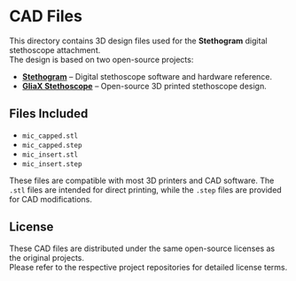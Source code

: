 # CAD Files

This directory contains 3D design files used for the **Stethogram** digital stethoscope attachment.  
The design is based on two open-source projects:  
- **[Stethogram](https://github.com/ccteng/Stethogram.git)** – Digital stethoscope software and hardware reference.  
- **[GliaX Stethoscope](https://github.com/GliaX/Stethoscope.git)** – Open-source 3D printed stethoscope design.

## Files Included

- `mic_capped.stl`  
- `mic_capped.step`  
- `mic_insert.stl`  
- `mic_insert.step`  

These files are compatible with most 3D printers and CAD software. The `.stl` files are intended for direct printing, while the `.step` files are provided for CAD modifications.

## License

These CAD files are distributed under the same open-source licenses as the original projects.  
Please refer to the respective project repositories for detailed license terms.

